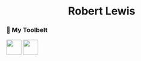 <h1 align="center"> Robert Lewis </h1>

### :toolbox: My Toolbelt

<div display="flex">

<img width="40px" height="40px" src="https://cdn.jsdelivr.net/gh/devicons/devicon/icons/css3/css3-original-wordmark.svg" />
<img width="40px" height="40px" src="https://cdn.jsdelivr.net/gh/devicons/devicon/icons/html5/html5-original-wordmark.svg" />
  
</div>

<!--
**Robbysim37/Robbysim37** is a ✨ _special_ ✨ repository because its `README.md` (this file) appears on your GitHub profile.

Here are some ideas to get you started:

- 🔭 I’m currently working on ...
- 🌱 I’m currently learning ...
- 👯 I’m looking to collaborate on ...
- 🤔 I’m looking for help with ...
- 💬 Ask me about ...
- 📫 How to reach me: ...
- 😄 Pronouns: ...
- ⚡ Fun fact: ...
-->
